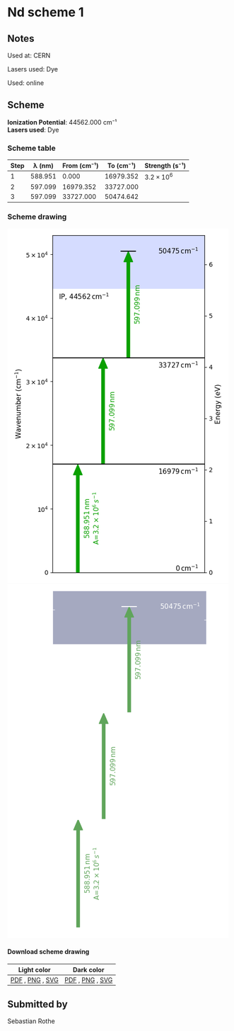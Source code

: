 # Nd scheme 1

## Notes

Used at: CERN

Lasers used: Dye

Used: online





## Scheme

**Ionization Potential**: 44562.000 cm⁻¹  
**Lasers used**: Dye

### Scheme table

| Step | λ (nm)  | From (cm⁻¹) | To (cm⁻¹) |   Strength (s⁻¹)    |
| ---- | ------- | ----------- | --------- | ------------------- |
| 1    | 588.951 | 0.000       | 16979.352 | $3.2 \times 10^{6}$ |
| 2    | 597.099 | 16979.352   | 33727.000 |                     |
| 3    | 597.099 | 33727.000   | 50474.642 |                     |


### Scheme drawing

![nd scheme, light mode](nd-001/nd-001-light.png#only-light)
![nd scheme, dark mode](nd-001/nd-001-dark-web.png#only-dark)

#### Download scheme drawing

|                                            Light color                                            |                                           Dark color                                           |
| ------------------------------------------------------------------------------------------------- | ---------------------------------------------------------------------------------------------- |
| [PDF](nd-001/nd-001-light.pdf) , [PNG](nd-001/nd-001-light.png) , [SVG](nd-001/nd-001-light.svg)  | [PDF](nd-001/nd-001-dark.pdf) , [PNG](nd-001/nd-001-dark.png) , [SVG](nd-001/nd-001-dark.svg)  |


## Submitted by

Sebastian Rothe

